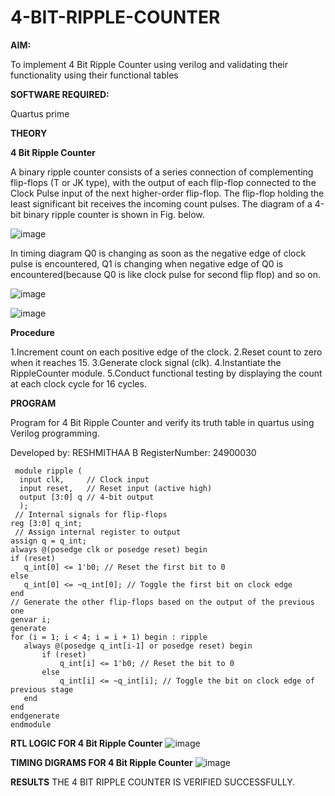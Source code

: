 # 4-BIT-RIPPLE-COUNTER

**AIM:**

To implement  4 Bit Ripple Counter using verilog and validating their functionality using their functional tables

**SOFTWARE REQUIRED:**

Quartus prime

**THEORY**

**4 Bit Ripple Counter**

A binary ripple counter consists of a series connection of complementing flip-flops (T or JK type), with the output of each flip-flop connected to the Clock Pulse input of the next higher-order flip-flop. The flip-flop holding the least significant bit receives the incoming count pulses. The diagram of a 4-bit binary ripple counter is shown in Fig. below.

![image](https://github.com/naavaneetha/4-BIT-RIPPLE-COUNTER/assets/154305477/cb4b74d4-31ab-4359-95d0-d22e67daba13)

In timing diagram Q0 is changing as soon as the negative edge of clock pulse is encountered, Q1 is changing when negative edge of Q0 is encountered(because Q0 is like clock pulse for second flip flop) and so on.

![image](https://github.com/naavaneetha/4-BIT-RIPPLE-COUNTER/assets/154305477/a573a7d6-014e-4e54-93e6-e2ac9530960b)

![image](https://github.com/naavaneetha/4-BIT-RIPPLE-COUNTER/assets/154305477/85e1958a-2fc1-49bb-9a9f-d58ccbf3663c)

**Procedure**

 1.Increment count on each positive edge of the clock.
 2.Reset count to zero when it reaches 15.
 3.Generate clock signal (clk).
 4.Instantiate the RippleCounter module.
 5.Conduct functional testing by displaying the count at each clock cycle for 16 cycles.
 
**PROGRAM**

 Program for 4 Bit Ripple Counter and verify its truth table in quartus using Verilog programming.

 Developed by:  RESHMITHAA B      RegisterNumber:  24900030

 ```
  module ripple (
   input clk,     // Clock input
   input reset,   // Reset input (active high)
   output [3:0] q // 4-bit output
   );
  // Internal signals for flip-flops
 reg [3:0] q_int;
  // Assign internal register to output
 assign q = q_int;
 always @(posedge clk or posedge reset) begin
 if (reset) 
    q_int[0] <= 1'b0; // Reset the first bit to 0
 else 
    q_int[0] <= ~q_int[0]; // Toggle the first bit on clock edge
 end
 // Generate the other flip-flops based on the output of the previous one
 genvar i;
 generate
 for (i = 1; i < 4; i = i + 1) begin : ripple
    always @(posedge q_int[i-1] or posedge reset) begin
        if (reset) 
            q_int[i] <= 1'b0; // Reset the bit to 0
        else 
            q_int[i] <= ~q_int[i]; // Toggle the bit on clock edge of 
previous stage
    end
 end
 endgenerate
 endmodule

```

**RTL LOGIC FOR 4 Bit Ripple Counter**
![image](https://github.com/user-attachments/assets/b0ebe5cc-ec84-4b13-8bd3-d6552fcec1e2)


**TIMING DIGRAMS FOR 4 Bit Ripple Counter**
![image](https://github.com/user-attachments/assets/ab83712e-b30e-4d1f-93ec-fe78fe3dc435)


**RESULTS**
THE 4 BIT RIPPLE COUNTER IS VERIFIED SUCCESSFULLY.
